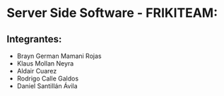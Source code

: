 # Server Side Software - FRIKITEAM:

## Integrantes: 
- Brayn German Mamani Rojas
- Klaus Mollan Neyra
- Aldair Cuarez
- Rodrigo Calle Galdos
- Daniel Santillán Ávila
